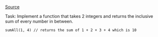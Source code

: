 [Source](git@github.com:rfloarea/codebook.git)

Task: Implement a function that takes 2 integers and returns the inclusive sum of every number in between.

```
sumAll(1, 4) // returns the sum of 1 + 2 + 3 + 4 which is 10
```